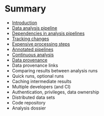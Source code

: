 # Summary

* [Introduction](README.md)
* [Data analysis pipeline](data-analysis-pipeline.md)
* [Dependencies in analysis pipelines](dependencies-in-analysis-pipelines.md)
* [Tracking changes](tracking-changes.md)
* [Expensive processing steps](expensive-processing-steps.md)
* [Annotated pipelines](annotated-pipelines.md)
* [Continuous analysis](continuous-analysis.md)
* [Data provenance](data-provenance.md)
* Data provenance links
* Comparing results between analysis runs
* Quick runs, optional runs
* Caching intermediate results
* Multiple developers \(and CI\)
* Authentication, privileges, data ownership
* Distributed data sets
* Code repository
* Analysis dossier

